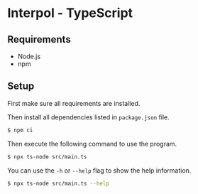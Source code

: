 # Interpol - TypeScript

## Requirements

- Node.js
- npm

## Setup

First make sure all requirements are installed.

Then install all dependencies listed in `package.json` file.

```bash
$ npm ci
```

Then execute the following command to use the program.

```bash
$ npx ts-node src/main.ts
```

You can use the `-h` or `--help` flag to show the help information.

```bash
$ npx ts-node src/main.ts --help
```
